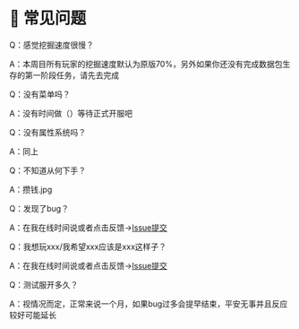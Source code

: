# 🪺 常见问题

Q：感觉挖掘速度很慢？

A：本周目所有玩家的挖掘速度默认为原版70%，另外如果你还没有完成数据包生存的第一阶段任务，请先去完成



Q：没有菜单吗？

A：没有时间做（）等待正式开服吧



Q：没有属性系统吗？

A：同上



Q：不知道从何下手？

A：攒钱.jpg



Q：发现了bug？

A：在我在线时间说或者点击反馈→[Issue提交](https://github.com/Axiumyuyu/SakuraValley-Issue/issues/new/choose)



Q：我想玩xxx/我希望xxx应该是xxx这样子？

A：在我在线时间说或者点击反馈→[Issue提交](https://github.com/Axiumyuyu/SakuraValley-Issue/issues/new/choose)



Q：测试服开多久？

A：视情况而定，正常来说一个月，如果bug过多会提早结束，平安无事并且反应较好可能延长



